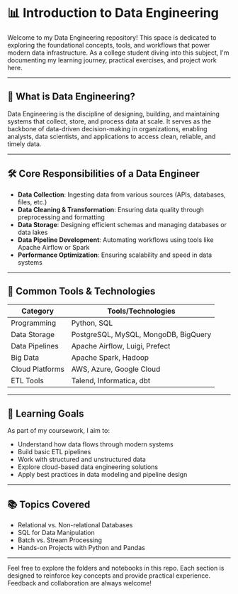 # 📊 Introduction to Data Engineering

Welcome to my Data Engineering repository! This space is dedicated to exploring the foundational concepts, tools, and workflows that power modern data infrastructure. As a college student diving into this subject, I'm documenting my learning journey, practical exercises, and project work here.

---

## 🧠 What is Data Engineering?

Data Engineering is the discipline of designing, building, and maintaining systems that collect, store, and process data at scale. It serves as the backbone of data-driven decision-making in organizations, enabling analysts, data scientists, and applications to access clean, reliable, and timely data.

---

## 🛠️ Core Responsibilities of a Data Engineer

- **Data Collection**: Ingesting data from various sources (APIs, databases, files, etc.)
- **Data Cleaning & Transformation**: Ensuring data quality through preprocessing and formatting
- **Data Storage**: Designing efficient schemas and managing databases or data lakes
- **Data Pipeline Development**: Automating workflows using tools like Apache Airflow or Spark
- **Performance Optimization**: Ensuring scalability and speed in data systems

---

## 🧰 Common Tools & Technologies

| Category        | Tools/Technologies                   |
| --------------- | ------------------------------------ |
| Programming     | Python, SQL                          |
| Data Storage    | PostgreSQL, MySQL, MongoDB, BigQuery |
| Data Pipelines  | Apache Airflow, Luigi, Prefect       |
| Big Data        | Apache Spark, Hadoop                 |
| Cloud Platforms | AWS, Azure, Google Cloud             |
| ETL Tools       | Talend, Informatica, dbt             |

---

## 🎯 Learning Goals

As part of my coursework, I aim to:

- Understand how data flows through modern systems
- Build basic ETL pipelines
- Work with structured and unstructured data
- Explore cloud-based data engineering solutions
- Apply best practices in data modeling and pipeline design

---

## 📚 Topics Covered

- Relational vs. Non-relational Databases
- SQL for Data Manipulation
- Batch vs. Stream Processing
- Hands-on Projects with Python and Pandas

---

Feel free to explore the folders and notebooks in this repo. Each section is designed to reinforce key concepts and provide practical experience. Feedback and collaboration are always welcome!
